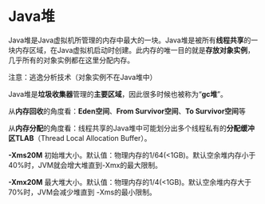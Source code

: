 # Java堆

Java堆是Java虚拟机所管理的内存中最大的一块。Java堆是被所有**线程共享**的一块内存区域，在Java虚拟机启动时创建。此内存的唯一目的就是**存放对象实例**，几乎所有的对象实例都在这里分配内存。

注意：逃逸分析技术（对象实例不在Java堆中）

Java堆是**垃圾收集器**管理的**主要区域**，因此很多时候也被称为“**gc堆**”。

从**内存回收**的角度看：**Eden空间**、**From Survivor空间**、**To Survivor空间**等

从**内存分配**的角度看：线程共享的Java堆中可能划分出多个线程私有的**分配缓冲区TLAB**（Thread Local Allocation Buffer）。

**-Xms20M** 初始堆大小。默认值：物理内存的1/64(<1GB)。默认空余堆内存小于40%时，JVM就会增大堆直到-Xmx的最大限制。

**-Xmx20M** 最大堆大小。默认值：物理内存的1/4(<1GB)。默认空余堆内存大于70%时，JVM会减少堆直到 -Xms的最小限制。

